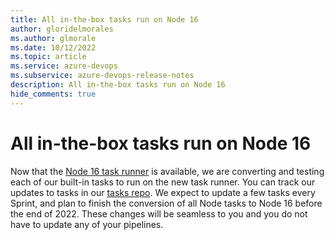 ```yaml
---
title: All in-the-box tasks run on Node 16
author: gloridelmorales
ms.author: glmorale
ms.date: 10/12/2022
ms.topic: article
ms.service: azure-devops
ms.subservice: azure-devops-release-notes
description: All in-the-box tasks run on Node 16
hide_comments: true
---
```


# All in-the-box tasks run on Node 16

Now that the [Node 16 task runner](https://learn.microsoft.com/azure/devops/release-notes/2022/sprint-210-update#node-16-task-runner-in-pipeline-agent) is available, we are converting and testing each of our built-in tasks to run on the new task runner. You can track our updates to tasks in our [tasks repo](https://github.com/microsoft/azure-pipelines-tasks). We expect to update a few tasks every Sprint, and plan to finish the conversion of all Node tasks to Node 16 before the end of 2022. These changes will be seamless to you and you do not have to update any of your pipelines.
